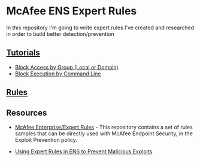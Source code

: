 # McAfee ENS Expert Rules
In this repository I'm going to write expert rules I've created and researched in order to build better detection/prevention

## [Tutorials](./Tutorials/)
- [Block Access by Group (Local or Domain)](./Tutorials/Block%20Access%20by%20Group%20(Local%20or%20Domain))
- [Block Execution by Command Line](./Tutorials/Block%20Execution%20by%20Command%20Line)

## [Rules](./Rules/)

## Resources
- [McAfee Enterprise/Expert Rules](https://github.com/mcafee-enterprise/ExpertRules) - This repository contains a set of rules samples that can be directly used with McAfee Endpoint Security, in the Exploit Prevention policy.

- [Using Expert Rules in ENS to Prevent Malicious Exploits](https://www.mcafee.com/blogs/other-blogs/mcafee-labs/using-expert-rules-in-ens-10-5-3-to-prevent-malicious-exploits/)